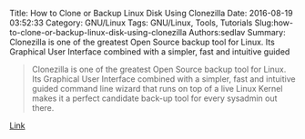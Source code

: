 Title: How to Clone or Backup Linux Disk Using Clonezilla
Date: 2016-08-19 03:52:33
Category: GNU/Linux
Tags: GNU/Linux, Tools, Tutorials
Slug:how-to-clone-or-backup-linux-disk-using-clonezilla
Authors:sedlav
Summary: Clonezilla is one of the greatest Open Source backup tool for Linux. Its Graphical User Interface combined with a simpler, fast and intuitive guided

> Clonezilla is one of the greatest Open Source backup tool for Linux. Its Graphical User Interface combined with a simpler, fast and intuitive guided command line wizard that runs on top of a live Linux Kernel makes it a perfect candidate back-up tool for every sysadmin out there.

[Link](http://www.tecmint.com/linux-centos-ubuntu-disk-cloning-backup-using-clonezilla/)
